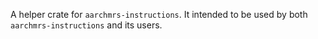 A helper crate for `aarchmrs-instructions`. It intended to be used by both
`aarchmrs-instructions` and its users.
